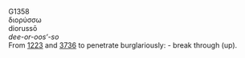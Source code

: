<body>
  <p>G1358<br>  διορύσσω  <br> diorussō  <br><i>dee-or-oos‘-so </i><br>From <a href="g1223.htm">1223</a> and <a href="g3736.htm">3736</a>  to penetrate burglariously: - break through (up).<br></p>
 </body>